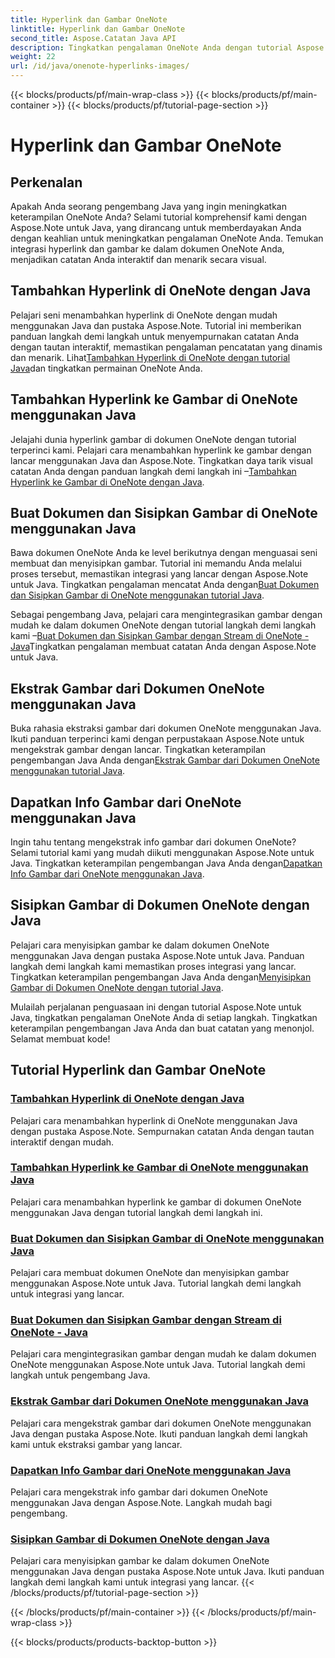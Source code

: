 ```yaml
---
title: Hyperlink dan Gambar OneNote
linktitle: Hyperlink dan Gambar OneNote
second_title: Aspose.Catatan Java API
description: Tingkatkan pengalaman OneNote Anda dengan tutorial Aspose.Note untuk Java. Pelajari cara menambahkan hyperlink, menyisipkan gambar, dan mengekstrak informasi gambar secara lancar dengan pengembangan Java.
weight: 22
url: /id/java/onenote-hyperlinks-images/
---
```


{{< blocks/products/pf/main-wrap-class >}}
{{< blocks/products/pf/main-container >}}
{{< blocks/products/pf/tutorial-page-section >}}

# Hyperlink dan Gambar OneNote


## Perkenalan

Apakah Anda seorang pengembang Java yang ingin meningkatkan keterampilan OneNote Anda? Selami tutorial komprehensif kami dengan Aspose.Note untuk Java, yang dirancang untuk memberdayakan Anda dengan keahlian untuk meningkatkan pengalaman OneNote Anda. Temukan integrasi hyperlink dan gambar ke dalam dokumen OneNote Anda, menjadikan catatan Anda interaktif dan menarik secara visual.

## Tambahkan Hyperlink di OneNote dengan Java
 Pelajari seni menambahkan hyperlink di OneNote dengan mudah menggunakan Java dan pustaka Aspose.Note. Tutorial ini memberikan panduan langkah demi langkah untuk menyempurnakan catatan Anda dengan tautan interaktif, memastikan pengalaman pencatatan yang dinamis dan menarik. Lihat[Tambahkan Hyperlink di OneNote dengan tutorial Java](./add-hyperlink/)dan tingkatkan permainan OneNote Anda.

## Tambahkan Hyperlink ke Gambar di OneNote menggunakan Java
 Jelajahi dunia hyperlink gambar di dokumen OneNote dengan tutorial terperinci kami. Pelajari cara menambahkan hyperlink ke gambar dengan lancar menggunakan Java dan Aspose.Note. Tingkatkan daya tarik visual catatan Anda dengan panduan langkah demi langkah ini –[Tambahkan Hyperlink ke Gambar di OneNote dengan Java](./add-hyperlink-to-image/).

## Buat Dokumen dan Sisipkan Gambar di OneNote menggunakan Java
 Bawa dokumen OneNote Anda ke level berikutnya dengan menguasai seni membuat dan menyisipkan gambar. Tutorial ini memandu Anda melalui proses tersebut, memastikan integrasi yang lancar dengan Aspose.Note untuk Java. Tingkatkan pengalaman mencatat Anda dengan[Buat Dokumen dan Sisipkan Gambar di OneNote menggunakan tutorial Java](./build-doc-insert-image/).

 Sebagai pengembang Java, pelajari cara mengintegrasikan gambar dengan mudah ke dalam dokumen OneNote dengan tutorial langkah demi langkah kami –[Buat Dokumen dan Sisipkan Gambar dengan Stream di OneNote - Java](./build-doc-insert-image-stream/)Tingkatkan pengalaman membuat catatan Anda dengan Aspose.Note untuk Java.

## Ekstrak Gambar dari Dokumen OneNote menggunakan Java
 Buka rahasia ekstraksi gambar dari dokumen OneNote menggunakan Java. Ikuti panduan terperinci kami dengan perpustakaan Aspose.Note untuk mengekstrak gambar dengan lancar. Tingkatkan keterampilan pengembangan Java Anda dengan[Ekstrak Gambar dari Dokumen OneNote menggunakan tutorial Java](./extract-images/).

## Dapatkan Info Gambar dari OneNote menggunakan Java
 Ingin tahu tentang mengekstrak info gambar dari dokumen OneNote? Selami tutorial kami yang mudah diikuti menggunakan Aspose.Note untuk Java. Tingkatkan keterampilan pengembangan Java Anda dengan[Dapatkan Info Gambar dari OneNote menggunakan Java](./get-image-info/).

## Sisipkan Gambar di Dokumen OneNote dengan Java
 Pelajari cara menyisipkan gambar ke dalam dokumen OneNote menggunakan Java dengan pustaka Aspose.Note untuk Java. Panduan langkah demi langkah kami memastikan proses integrasi yang lancar. Tingkatkan keterampilan pengembangan Java Anda dengan[Menyisipkan Gambar di Dokumen OneNote dengan tutorial Java](./insert-image/).

Mulailah perjalanan penguasaan ini dengan tutorial Aspose.Note untuk Java, tingkatkan pengalaman OneNote Anda di setiap langkah. Tingkatkan keterampilan pengembangan Java Anda dan buat catatan yang menonjol. Selamat membuat kode!
## Tutorial Hyperlink dan Gambar OneNote
### [Tambahkan Hyperlink di OneNote dengan Java](./add-hyperlink/)
Pelajari cara menambahkan hyperlink di OneNote menggunakan Java dengan pustaka Aspose.Note. Sempurnakan catatan Anda dengan tautan interaktif dengan mudah.
### [Tambahkan Hyperlink ke Gambar di OneNote menggunakan Java](./add-hyperlink-to-image/)
Pelajari cara menambahkan hyperlink ke gambar di dokumen OneNote menggunakan Java dengan tutorial langkah demi langkah ini.
### [Buat Dokumen dan Sisipkan Gambar di OneNote menggunakan Java](./build-doc-insert-image/)
Pelajari cara membuat dokumen OneNote dan menyisipkan gambar menggunakan Aspose.Note untuk Java. Tutorial langkah demi langkah untuk integrasi yang lancar.
### [Buat Dokumen dan Sisipkan Gambar dengan Stream di OneNote - Java](./build-doc-insert-image-stream/)
Pelajari cara mengintegrasikan gambar dengan mudah ke dalam dokumen OneNote menggunakan Aspose.Note untuk Java. Tutorial langkah demi langkah untuk pengembang Java.
### [Ekstrak Gambar dari Dokumen OneNote menggunakan Java](./extract-images/)
Pelajari cara mengekstrak gambar dari dokumen OneNote menggunakan Java dengan pustaka Aspose.Note. Ikuti panduan langkah demi langkah kami untuk ekstraksi gambar yang lancar.
### [Dapatkan Info Gambar dari OneNote menggunakan Java](./get-image-info/)
Pelajari cara mengekstrak info gambar dari dokumen OneNote menggunakan Java dengan Aspose.Note. Langkah mudah bagi pengembang.
### [Sisipkan Gambar di Dokumen OneNote dengan Java](./insert-image/)
Pelajari cara menyisipkan gambar ke dalam dokumen OneNote menggunakan Java dengan pustaka Aspose.Note untuk Java. Ikuti panduan langkah demi langkah kami untuk integrasi yang lancar.
{{< /blocks/products/pf/tutorial-page-section >}}

{{< /blocks/products/pf/main-container >}}
{{< /blocks/products/pf/main-wrap-class >}}

{{< blocks/products/products-backtop-button >}}
